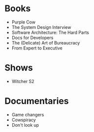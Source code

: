 # Books

- Purple Cow
- The System Design Interview
- Software Architecture: The Hard Parts
- Docs for Developers
- The (Delicate) Art of Bureaucracy 
- From Expert to Executive

# Shows

- Witcher S2

# Documentaries

- Game changers
- Cowspiracy
- Don't look up

